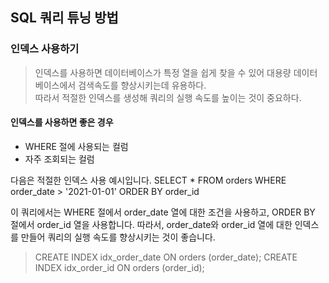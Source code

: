 ## SQL 쿼리 튜닝 방법

### 인덱스 사용하기
> 인덱스를 사용하면 데이터베이스가 특정 열을 쉽게 찾을 수 있어 대용량 데이터베이스에서 검색속도를 향상시키는데 유용하다. <br>
> 따라서 적절한 인덱스를 생성해 쿼리의 실행 속도를 높이는 것이 중요하다.<br>

#### 인덱스를 사용하면 좋은 경우
* WHERE 절에 사용되는 컬럼
* 자주 조회되는 컬럼
  
다음은 적절한 인덱스 사용 예시입니다.
SELECT *
FROM orders
WHERE order_date > '2021-01-01'
ORDER BY order_id


이 쿼리에서는 WHERE 절에서 order_date 열에 대한 조건을 사용하고, ORDER BY 절에서 order_id 열을 사용합니다. 따라서, order_date와 order_id 열에 대한 인덱스를 만들어 쿼리의 실행 속도를 향상시키는 것이 좋습니다.
> CREATE INDEX idx_order_date ON orders (order_date);
> CREATE INDEX idx_order_id ON orders (order_id);
